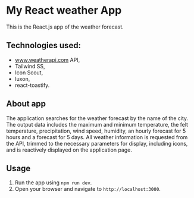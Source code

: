 # My React weather App

This is the React.js app of the weather forecast.

## Technologies used: 

- www.weatherapi.com API,
- Tailwind SS, 
- Icon Scout, 
- luxon, 
- react-toastify. 

## About app

The application searches for the weather forecast by the name of the city. The output data includes the maximum and minimum temperature, the felt temperature, precipitation, wind speed, humidity, an hourly forecast for 5 hours and a forecast for 5 days.
All weather information is requested from the API, trimmed to the necessary parameters for display, including icons, and is reactively displayed on the application page.

## Usage

1. Run the app using `npm run dev`.
2. Open your browser and navigate to `http://localhost:3000`.
